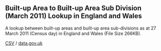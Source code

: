 ## Built-up Area to Built-up Area Sub Division (March 2011) Lookup in England and Wales

A lookup between built-up areas and built-up area sub-divisions as at 27 March 2011 (Census day) in England and Wales (File Size 266KB).

[CSV](csv/174.csv) / [data.gov.uk](https://data.gov.uk/dataset/94a0a1f3-631c-4117-98f7-e10521528fc8/built-up-area-to-built-up-area-sub-division-march-2011-lookup-in-england-and-wales)

